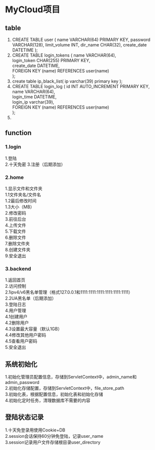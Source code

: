 # MyCloud项目
## table
1. CREATE TABLE user (
   name VARCHAR(64) PRIMARY KEY,
   password VARCHAR(128),
   limit_volume INT,
   dir_name CHAR(32),
   create_date DATETIME
   );
2. CREATE TABLE login_tokens (
   name VARCHAR(64),  
   login_token CHAR(255) PRIMARY KEY,  
   create_date DATETIME,  
   FOREIGN KEY (name) REFERENCES user(name)  
   );
3. create table ip_black_list(
   ip varchar(39) primary key
   );
4. CREATE TABLE login_log (
   id INT AUTO_INCREMENT PRIMARY KEY,   
   name VARCHAR(64),                 
   login_time DATETIME,              
   login_ip varchar(39),          
   FOREIGN KEY (name) REFERENCES user(name)    
   );
5. 

## function
### 1.login 
1.登陆  
2.十天免密 
3.注册（后期添加）  
### 2.home  
1.显示文件和文件夹  
1.1文件夹名/文件名  
1.2最后修改时间  
1.3大小（MB）  
2.修改密码  
3.前往后台  
4.上传文件  
5.下载文件  
6.删除文件  
7.删除文件夹  
8.创建文件夹  
9.安全退出  
### 3.backend  
1.返回首页  
2.访问控制  
2.1ipv4/v6黑名单管理（格式127.0.0.1和1111:1111:1111:1111:1111:1111）  
2.2UA黑名单（后期添加）   
3.登陆日志  
4.用户管理   
4.1创建用户   
4.2删除用户   
4.3设置最大容量（默认1GB）   
4.4修改其他用户密码    
4.5查看用户密码  
5.安全退出  
## 系统初始化
1.初始化管理员配置信息，存储到ServletContext中，admin_name和admin_password    
2.初始化存储配置，存储到ServletContext中，file_store_path      
3.初始化表，根据配置信息，初始化表和初始化存储  
4.初始化定时任务，清理数据库不需要的内容  

## 登陆状态记录
1.十天免登录用使用Cookie+DB  
2.session会话保持60分钟免登陆，记录user_name  
3.session记录用户文件存储根目录user_directory  